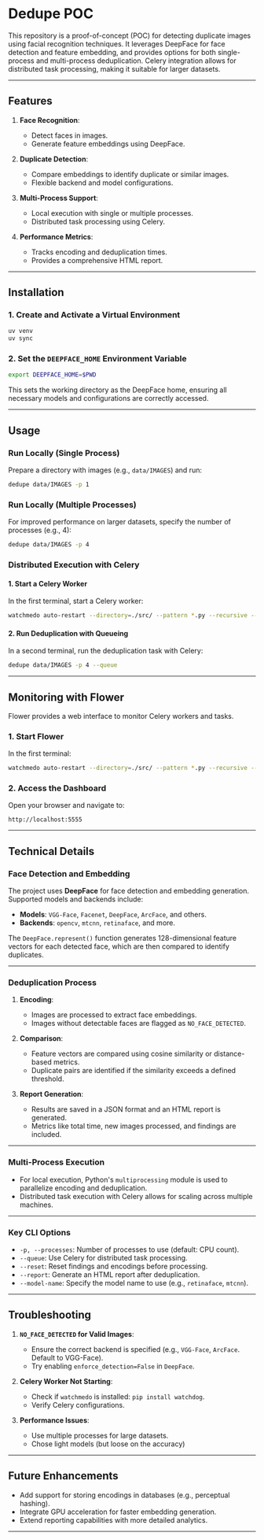 # Dedupe POC

This repository is a proof-of-concept (POC) for detecting duplicate images using facial recognition techniques. It leverages DeepFace for face detection and feature embedding, and provides options for both single-process and multi-process deduplication. Celery integration allows for distributed task processing, making it suitable for larger datasets.

---

## Features

1. **Face Recognition**:
   - Detect faces in images.
   - Generate feature embeddings using DeepFace.

2. **Duplicate Detection**:
   - Compare embeddings to identify duplicate or similar images.
   - Flexible backend and model configurations.

3. **Multi-Process Support**:
   - Local execution with single or multiple processes.
   - Distributed task processing using Celery.

4. **Performance Metrics**:
   - Tracks encoding and deduplication times.
   - Provides a comprehensive HTML report.

---

## Installation

### 1. Create and Activate a Virtual Environment
```bash
uv venv
uv sync
```

### 2. Set the `DEEPFACE_HOME` Environment Variable
```bash
export DEEPFACE_HOME=$PWD
```

This sets the working directory as the DeepFace home, ensuring all necessary models and configurations are correctly accessed.

---

## Usage

### **Run Locally (Single Process)**

Prepare a directory with images (e.g., `data/IMAGES`) and run:
```bash
dedupe data/IMAGES -p 1
```

### **Run Locally (Multiple Processes)**

For improved performance on larger datasets, specify the number of processes (e.g., 4):
```bash
dedupe data/IMAGES -p 4
```

### **Distributed Execution with Celery**

#### 1. Start a Celery Worker
In the first terminal, start a Celery worker:
```bash
watchmedo auto-restart --directory=./src/ --pattern *.py --recursive -- celery -E -A recognizeapp.c.app worker
```

#### 2. Run Deduplication with Queueing
In a second terminal, run the deduplication task with Celery:
```bash
dedupe data/IMAGES -p 4 --queue
```

---

## Monitoring with Flower

Flower provides a web interface to monitor Celery workers and tasks.

### 1. Start Flower
In the first terminal:
```bash
watchmedo auto-restart --directory=./src/ --pattern *.py --recursive -- celery -A recognizeapp.c.app flower
```

### 2. Access the Dashboard
Open your browser and navigate to:
```
http://localhost:5555
```

---

## Technical Details

### **Face Detection and Embedding**

The project uses **DeepFace** for face detection and embedding generation. Supported models and backends include:
- **Models**: `VGG-Face`, `Facenet`, `DeepFace`, `ArcFace`, and others.
- **Backends**: `opencv`, `mtcnn`, `retinaface`, and more.

The `DeepFace.represent()` function generates 128-dimensional feature vectors for each detected face, which are then compared to identify duplicates.

---

### **Deduplication Process**

1. **Encoding**:
   - Images are processed to extract face embeddings.
   - Images without detectable faces are flagged as `NO_FACE_DETECTED`.

2. **Comparison**:
   - Feature vectors are compared using cosine similarity or distance-based metrics.
   - Duplicate pairs are identified if the similarity exceeds a defined threshold.

3. **Report Generation**:
   - Results are saved in a JSON format and an HTML report is generated.
   - Metrics like total time, new images processed, and findings are included.

---

### **Multi-Process Execution**

- For local execution, Python's `multiprocessing` module is used to parallelize encoding and deduplication.
- Distributed task execution with Celery allows for scaling across multiple machines.

---

### **Key CLI Options**

- `-p, --processes`: Number of processes to use (default: CPU count).
- `--queue`: Use Celery for distributed task processing.
- `--reset`: Reset findings and encodings before processing.
- `--report`: Generate an HTML report after deduplication.
- `--model-name`: Specify the model name to use (e.g., `retinaface`, `mtcnn`). 

---

## Troubleshooting

1. **`NO_FACE_DETECTED` for Valid Images**:
   - Ensure the correct backend is specified (e.g., `VGG-Face`, `ArcFace`. Default to VGG-Face).
   - Try enabling `enforce_detection=False` in `DeepFace`.

2. **Celery Worker Not Starting**:
   - Check if `watchmedo` is installed: `pip install watchdog`.
   - Verify Celery configurations.

3. **Performance Issues**:
   - Use multiple processes for large datasets.
   - Chose light models (but loose on the accuracy)

---

## Future Enhancements

- Add support for storing encodings in databases (e.g., perceptual hashing).
- Integrate GPU acceleration for faster embedding generation.
- Extend reporting capabilities with more detailed analytics.

---
